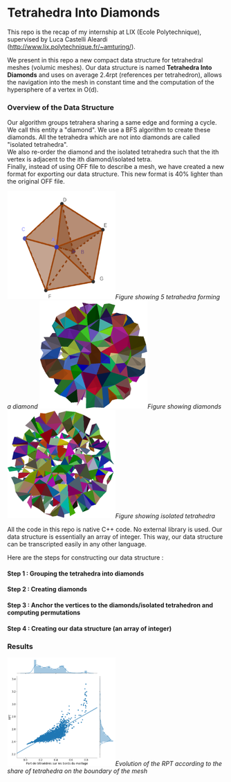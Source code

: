 # Tetrahedra Into Diamonds

This repo is the recap of my internship at LIX (Ecole Polytechnique), supervised by Luca Castelli Aleardi (http://www.lix.polytechnique.fr/~amturing/).

We present in this repo a new compact data structure for tetrahedral meshes (volumic meshes). Our data structure is named **Tetrahedra Into Diamonds** and uses on average 2.4rpt (references per tetrahedron), allows the navigation into the mesh in constant time and the computation of the hypersphere of a vertex in O(d).

### Overview of the Data Structure
Our algorithm groups tetrahera sharing a same edge and forming a cycle. We call this entity a "diamond". We use a BFS algorithm to create these diamonds. All the tetrahedra which are not into diamonds are called "isolated tetrahedra".<br />
We also re-order the diamond and the isolated tetrahedra such that the ith vertex is adjacent to the ith diamond/isolated tetra.<br/>
Finally, instead of using OFF file to describe a mesh, we have created a new format for exporting our data structure. This new format is 40% lighter than the original OFF file.

<img src="/Tetraedres_en_diamants/Rapport_et_Presentation/Images/full_diamond.png" width="250" height="250">*Figure showing 5 tetrahedra forming a diamond*
<img src="/Tetraedres_en_diamants/Rapport_et_Presentation/Images/diamond.png" width="250" height="250">*Figure showing diamonds*
<img src="/Tetraedres_en_diamants/Rapport_et_Presentation/Images/isolated_tetra.png" width="250" height="250">*Figure showing isolated tetrahedra*

All the code in this repo is native C++ code. No external library is used. Our data structure is essentially an array of integer. This way, our data structure can be transcripted easily in any other language.

Here are the steps for constructing our data structure : 

#### Step 1 : Grouping the tetrahedra into diamonds 

#### Step 2 : Creating diamonds

#### Step 3 : Anchor the vertices to the diamonds/isolated tetrahedron and computing permutations

#### Step 4 : Creating our data structure (an array of integer)


### Results

<img src="/Tetraedres_en_diamants/Rapport_et_Presentation/Images/boundary_RPT.png" width="250" height="250">*Evolution of the RPT according to the share of tetrahedra on the boundary of the mesh*

